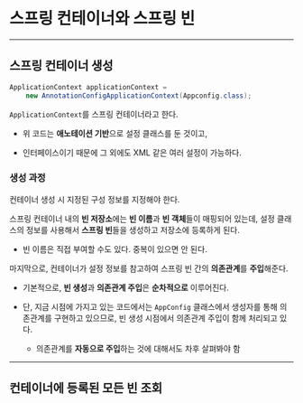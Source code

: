 # 스프링 컨테이너와 스프링 빈

---

## 스프링 컨테이너 생성

```java
ApplicationContext applicationContext = 
    new AnnotationConfigApplicationContext(Appconfig.class);
```

`ApplicationContext`를 스프링 컨테이너라고 한다.

- 위 코드는 **애노테이션 기반**으로 설정 클래스를 둔 것이고,

- 인터페이스이기 때문에 그 외에도 XML 같은 여러 설정이 가능하다. 

### 생성 과정

컨테이너 생성 시 지정된 구성 정보를 지정해야 한다. 

스프링 컨테이너 내의 **빈 저장소**에는 **빈 이름**과 **빈 객체**들이 매핑되어 있는데, 설정 클래스의 정보를 사용해서 **스프링 빈**들을 생성하고 저장소에 등록하게 된다.

- 빈 이름은 직접 부여할 수도 있다. 중복이 있으면 안 된다.

마지막으로, 컨테이너가 설정 정보를 참고하여 스프링 빈 간의 **의존관계**를 **주입**해준다.

- 기본적으로, **빈 생성**과 **의존관계 주입**은 **순차적으로** 이루어진다.

- 단, 지금 시점에 가지고 있는 코드에서는 `AppConfig` 클래스에서 생성자를 통해 의존관계를 구현하고 있으므로, 빈 생성 시점에서 의존관계 주입이 함께 처리되고 있다.
  
  - 의존관계를 **자동으로 주입**하는 것에 대해서도 차후 살펴봐야 함

---

## 컨테이너에 등록된 모든 빈 조회

